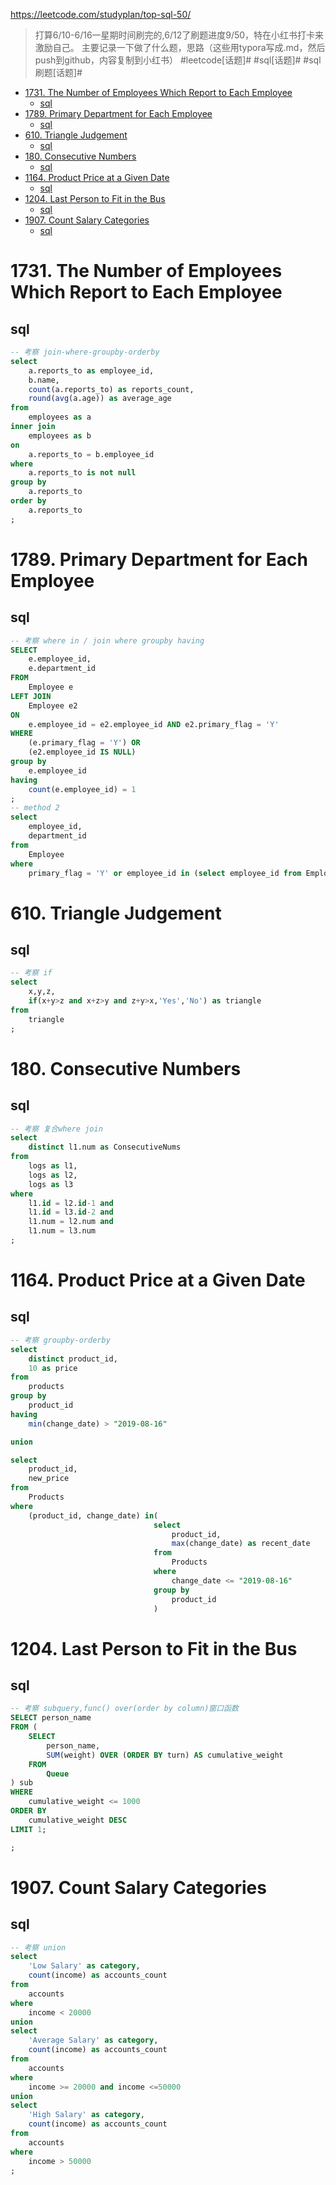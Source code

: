 <https://leetcode.com/studyplan/top-sql-50/>

> 打算6/10-6/16一星期时间刷完的,6/12了刷题进度9/50，特在小红书打卡来激励自己。
主要记录一下做了什么题，思路（这些用typora写成.md，然后push到github，内容复制到小红书）
 #leetcode[话题]#  #sql[话题]#  #sql刷题[话题]#

- [1731. The Number of Employees Which Report to Each Employee](#1731-the-number-of-employees-which-report-to-each-employee)
  - [sql](#sql)
- [1789. Primary Department for Each Employee](#1789-primary-department-for-each-employee)
  - [sql](#sql-1)
- [610. Triangle Judgement](#610-triangle-judgement)
  - [sql](#sql-2)
- [180. Consecutive Numbers](#180-consecutive-numbers)
  - [sql](#sql-3)
- [1164. Product Price at a Given Date](#1164-product-price-at-a-given-date)
  - [sql](#sql-4)
- [1204. Last Person to Fit in the Bus](#1204-last-person-to-fit-in-the-bus)
  - [sql](#sql-5)
- [1907. Count Salary Categories](#1907-count-salary-categories)
  - [sql](#sql-6)

# 1731. The Number of Employees Which Report to Each Employee

## sql

```sql
-- 考察 join-where-groupby-orderby
select 
    a.reports_to as employee_id,
    b.name,
    count(a.reports_to) as reports_count,
    round(avg(a.age)) as average_age
from
    employees as a
inner join
    employees as b
on 
    a.reports_to = b.employee_id
where
    a.reports_to is not null
group by
    a.reports_to
order by
    a.reports_to
;
```

# 1789. Primary Department for Each Employee

## sql

```sql
-- 考察 where in / join where groupby having
SELECT 
    e.employee_id,
    e.department_id
FROM 
    Employee e
LEFT JOIN 
    Employee e2
ON 
    e.employee_id = e2.employee_id AND e2.primary_flag = 'Y'
WHERE 
    (e.primary_flag = 'Y') OR 
    (e2.employee_id IS NULL)
group by
    e.employee_id
having 
    count(e.employee_id) = 1    
;
-- method 2
select 
    employee_id,
    department_id 
from 
    Employee 
where 
    primary_flag = 'Y' or employee_id in (select employee_id from Employee group by employee_id having count(employee_id)=1);
```

# 610. Triangle Judgement

## sql

```sql
-- 考察 if
select 
    x,y,z,
    if(x+y>z and x+z>y and z+y>x,'Yes','No') as triangle
from
    triangle
;
```

# 180. Consecutive Numbers

## sql

```sql
-- 考察 复合where join
select
    distinct l1.num as ConsecutiveNums
from
    logs as l1,
    logs as l2,
    logs as l3
where
    l1.id = l2.id-1 and
    l1.id = l3.id-2 and
    l1.num = l2.num and
    l1.num = l3.num
;
```

# 1164. Product Price at a Given Date

## sql

```sql
-- 考察 groupby-orderby
select 
    distinct product_id,
    10 as price
from 
    products
group by
    product_id
having
    min(change_date) > "2019-08-16"

union

select 
    product_id, 
    new_price
from 
    Products 
where 
    (product_id, change_date) in(
                                select 
                                    product_id, 
                                    max(change_date) as recent_date
                                from 
                                    Products
                                where 
                                    change_date <= "2019-08-16"
                                group by 
                                    product_id
                                )
```

# 1204. Last Person to Fit in the Bus

## sql

```sql
-- 考察 subquery,func() over(order by column)窗口函数
SELECT person_name
FROM (
    SELECT 
        person_name,
        SUM(weight) OVER (ORDER BY turn) AS cumulative_weight
    FROM 
        Queue
) sub
WHERE 
    cumulative_weight <= 1000
ORDER BY 
    cumulative_weight DESC
LIMIT 1;

;

```

# 1907. Count Salary Categories

## sql

```sql
-- 考察 union
select
    'Low Salary' as category,
    count(income) as accounts_count
from
    accounts
where 
    income < 20000
union
select
    'Average Salary' as category,
    count(income) as accounts_count
from
    accounts
where 
    income >= 20000 and income <=50000
union
select
    'High Salary' as category,
    count(income) as accounts_count
from
    accounts
where 
    income > 50000
;
```
